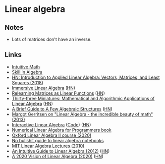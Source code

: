 # Linear algebra

## Notes

- Lots of matrices don't have an inverse.

## Links

- [Intuitive Math](https://intuitive-math.club/)
- [Skill in Algebra](http://www.themathpage.com/alg/algebra.htm)
- [HN: Introduction to Applied Linear Algebra: Vectors, Matrices, and Least Squares (2018)](https://news.ycombinator.com/item?id=18678314)
- [Immersive Linear Algebra](http://immersivemath.com/ila/index.html) ([HN](https://news.ycombinator.com/item?id=19264048))
- [Relearning Matrices as Linear Functions](https://www.dhruvonmath.com/2018/12/31/matrices/) ([HN](https://news.ycombinator.com/item?id=19730799))
- [Thirty-three Miniatures: Mathematical and Algorithmic Applications of Linear Algebra](https://kam.mff.cuni.cz/~matousek/stml-53-matousek-1.pdf) ([HN](https://news.ycombinator.com/item?id=20241148))
- [A Brief Guide to A Few Algebraic Structures](https://argumatronic.com/posts/2019-06-21-algebra-cheatsheet.html) ([HN](https://news.ycombinator.com/item?id=20577334))
- [Margot Gerritsen on "Linear Algebra - the incredible beauty of math" (2013)](https://www.youtube.com/watch?v=s6p864XVxeU)
- [Interactive Linear Algebra](https://textbooks.math.gatech.edu/ila/) ([Code](https://github.com/QBobWatson/gt-linalg)) ([HN](https://news.ycombinator.com/item?id=21628449))
- [Numerical Linear Algebra for Programmers book](https://aiprobook.com/numerical-linear-algebra-for-programmers/)
- [Oxford Linear Algebra II course (2020)](https://courses.maths.ox.ac.uk/node/43829)
- [No bullshit guide to linear algebra notebooks](https://github.com/minireference/noBSLAnotebooks)
- [MIT Linear Algebra Lectures (2010)](https://ocw.mit.edu/courses/mathematics/18-06-linear-algebra-spring-2010/video-lectures/)
- [An Intuitive Guide to Linear Algebra (2012)](https://betterexplained.com/articles/linear-algebra-guide/) ([HN](https://news.ycombinator.com/item?id=22416319))
- [A 2020 Vision of Linear Algebra (2020)](https://ocw.mit.edu/resources/res-18-010-a-2020-vision-of-linear-algebra-spring-2020/index.htm) ([HN](https://news.ycombinator.com/item?id=23150699))
